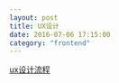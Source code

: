 ```yaml
---
layout: post
title: UX设计
date: 2016-07-06 17:15:00
category: "frontend"
---
```


[ux设计流程](http://www.axure.com.cn/961/)

